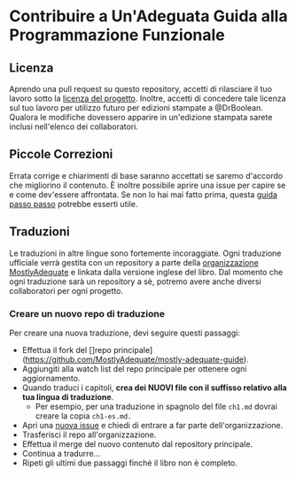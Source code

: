 
# Contribuire a Un'Adeguata Guida alla Programmazione Funzionale

## Licenza

Aprendo una pull request su questo repository, accetti di rilasciare il tuo lavoro sotto la [licenza  del progetto](LICENCE.md). Inoltre, accetti di concedere tale licenza sul tuo lavoro per utilizzo futuro per edizioni stampate a @DrBoolean. Qualora le modifiche dovessero apparire in un'edizione stampata sarete inclusi nell'elenco dei collaboratori.

## Piccole Correzioni

Errata corrige e chiarimenti di base saranno accettati se saremo d'accordo che migliorino il contenuto. È inoltre possibile aprire una issue per capire se e come dev'essere affrontata. Se non lo hai mai fatto prima, questa [guida passo passo](https://guides.github.com/introduction/flow/) potrebbe esserti utile.

## Traduzioni

Le traduzioni in altre lingue sono fortemente incoraggiate. Ogni traduzione ufficiale verrà gestita con un repository a parte della [organizzazione MostlyAdequate](https://github.com/MostlyAdequate) e linkata dalla versione inglese del libro.
Dal momento che ogni traduzione sarà un repository a sè, potremo avere anche diversi collaboratori per ogni progetto.

### Creare un nuovo repo di traduzione

Per creare una nuova traduzione, devi seguire questi passaggi:

* Effettua il fork del []repo principale](https://github.com/MostlyAdequate/mostly-adequate-guide).
* Aggiungiti alla watch list del repo principale per ottenere ogni aggiornamento.
* Quando traduci i capitoli, **crea dei NUOVI file con il suffisso relativo alla tua lingua di traduzione**.
  * Per esempio, per una traduzione in spagnolo del file `ch1.md` dovrai creare la copia `ch1-es.md.`
* Apri una [nuova issue](https://github.com/MostlyAdequate/mostly-adequate-guide/issues/new) e chiedi di entrare a far parte dell'organizzazione.
* Trasferisci il repo all'organizzazione.
* Effettua il merge del nuovo contenuto dal repository principale.
* Continua a tradurre...
* Ripeti gli ultimi due passaggi finché il libro non è completo.